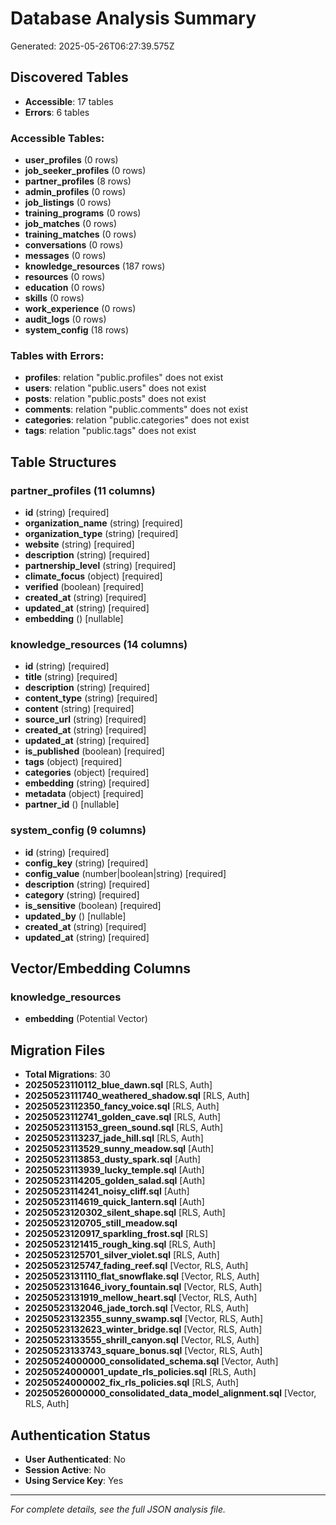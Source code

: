# Database Analysis Summary

Generated: 2025-05-26T06:27:39.575Z

## Discovered Tables
- **Accessible**: 17 tables
- **Errors**: 6 tables

### Accessible Tables:
- **user_profiles** (0 rows)
- **job_seeker_profiles** (0 rows)
- **partner_profiles** (8 rows)
- **admin_profiles** (0 rows)
- **job_listings** (0 rows)
- **training_programs** (0 rows)
- **job_matches** (0 rows)
- **training_matches** (0 rows)
- **conversations** (0 rows)
- **messages** (0 rows)
- **knowledge_resources** (187 rows)
- **resources** (0 rows)
- **education** (0 rows)
- **skills** (0 rows)
- **work_experience** (0 rows)
- **audit_logs** (0 rows)
- **system_config** (18 rows)

### Tables with Errors:
- **profiles**: relation "public.profiles" does not exist
- **users**: relation "public.users" does not exist
- **posts**: relation "public.posts" does not exist
- **comments**: relation "public.comments" does not exist
- **categories**: relation "public.categories" does not exist
- **tags**: relation "public.tags" does not exist

## Table Structures
### partner_profiles (11 columns)
  - **id** (string) [required]
  - **organization_name** (string) [required]
  - **organization_type** (string) [required]
  - **website** (string) [required]
  - **description** (string) [required]
  - **partnership_level** (string) [required]
  - **climate_focus** (object) [required]
  - **verified** (boolean) [required]
  - **created_at** (string) [required]
  - **updated_at** (string) [required]
  - **embedding** () [nullable]

### knowledge_resources (14 columns)
  - **id** (string) [required]
  - **title** (string) [required]
  - **description** (string) [required]
  - **content_type** (string) [required]
  - **content** (string) [required]
  - **source_url** (string) [required]
  - **created_at** (string) [required]
  - **updated_at** (string) [required]
  - **is_published** (boolean) [required]
  - **tags** (object) [required]
  - **categories** (object) [required]
  - **embedding** (string) [required]
  - **metadata** (object) [required]
  - **partner_id** () [nullable]

### system_config (9 columns)
  - **id** (string) [required]
  - **config_key** (string) [required]
  - **config_value** (number|boolean|string) [required]
  - **description** (string) [required]
  - **category** (string) [required]
  - **is_sensitive** (boolean) [required]
  - **updated_by** () [nullable]
  - **created_at** (string) [required]
  - **updated_at** (string) [required]

## Vector/Embedding Columns
### knowledge_resources
- **embedding** (Potential Vector)

## Migration Files
- **Total Migrations**: 30
- **20250523110112_blue_dawn.sql** [RLS, Auth]
- **20250523111740_weathered_shadow.sql** [RLS, Auth]
- **20250523112350_fancy_voice.sql** [RLS, Auth]
- **20250523112741_golden_cave.sql** [RLS, Auth]
- **20250523113153_green_sound.sql** [RLS, Auth]
- **20250523113237_jade_hill.sql** [RLS, Auth]
- **20250523113529_sunny_meadow.sql** [Auth]
- **20250523113853_dusty_spark.sql** [Auth]
- **20250523113939_lucky_temple.sql** [Auth]
- **20250523114205_golden_salad.sql** [Auth]
- **20250523114241_noisy_cliff.sql** [Auth]
- **20250523114619_quick_lantern.sql** [Auth]
- **20250523120302_silent_shape.sql** [RLS, Auth]
- **20250523120705_still_meadow.sql** 
- **20250523120917_sparkling_frost.sql** [RLS]
- **20250523121415_rough_king.sql** [RLS, Auth]
- **20250523125701_silver_violet.sql** [RLS, Auth]
- **20250523125747_fading_reef.sql** [Vector, RLS, Auth]
- **20250523131110_flat_snowflake.sql** [Vector, RLS, Auth]
- **20250523131646_ivory_fountain.sql** [Vector, RLS, Auth]
- **20250523131919_mellow_heart.sql** [Vector, RLS, Auth]
- **20250523132046_jade_torch.sql** [Vector, RLS, Auth]
- **20250523132355_sunny_swamp.sql** [Vector, RLS, Auth]
- **20250523132623_winter_bridge.sql** [Vector, RLS, Auth]
- **20250523133555_shrill_canyon.sql** [Vector, RLS, Auth]
- **20250523133743_square_bonus.sql** [Vector, RLS, Auth]
- **20250524000000_consolidated_schema.sql** [Vector, Auth]
- **20250524000001_update_rls_policies.sql** [RLS, Auth]
- **20250524000002_fix_rls_policies.sql** [RLS, Auth]
- **20250526000000_consolidated_data_model_alignment.sql** [Vector, RLS, Auth]

## Authentication Status
- **User Authenticated**: No
- **Session Active**: No
- **Using Service Key**: Yes

---
*For complete details, see the full JSON analysis file.*
